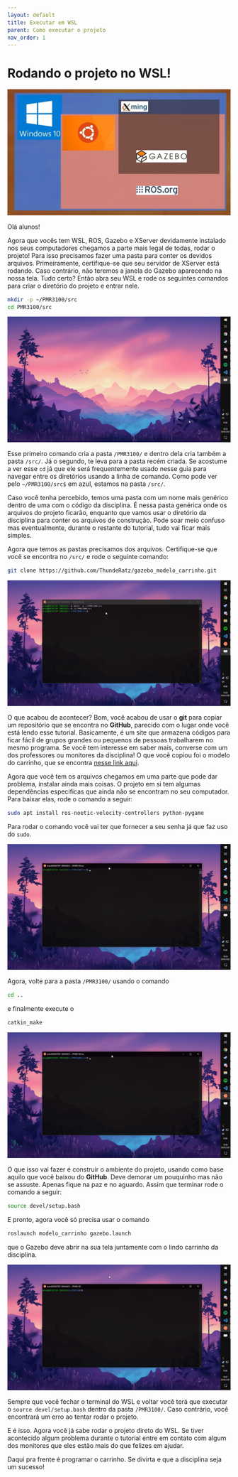 ```yaml
---
layout: default
title: Executar em WSL
parent: Como executar o projeto
nav_order: 1
---
```


# Rodando o projeto no WSL!
![WSL + ROS Diagram](../assets/img/Run_WSL/Cover.jpg)

Olá alunos!

Agora que vocês tem WSL, ROS, Gazebo e XServer devidamente instalado nos seus computadores chegamos a parte mais legal de todas, rodar o projeto! Para isso precisamos fazer uma pasta para conter os devidos arquivos. Primeiramente, certifique-se que seu servidor de XServer está rodando. Caso contrário, não teremos a janela do Gazebo aparecendo na nossa tela. Tudo certo? Então abra seu WSL e rode os seguintes comandos para criar o diretório do projeto e entrar nele.

```bash
mkdir -p ~/PMR3100/src
cd PMR3100/src
```

![Creating directory](../assets/gif/Run_WSL/Creating_directory.gif)

Esse primeiro comando cria a pasta ```/PMR3100/``` e dentro dela cria também a pasta ```/src/```. Já o segundo, te leva para a pasta recém criada. Se acostume a ver esse ```cd``` já que ele será frequentemente usado nesse guia para navegar entre os diretórios usando a linha de comando. Como pode ver pelo ```~/PMR3100/src$``` em azul, estamos na pasta ```/src/```.

Caso você tenha percebido, temos uma pasta com um nome mais genérico dentro de uma com o código da disciplina. É nessa pasta genérica onde os arquivos do projeto ficarão, enquanto que vamos usar o diretório da disciplina para conter os arquivos de construção. Pode soar meio confuso mas eventualmente, durante o restante do tutorial, tudo vai ficar mais simples. 

Agora que temos as pastas precisamos dos arquivos. Certifique-se que você se encontra no ```/src/``` e rode o seguinte comando:

```bash
git clone https://github.com/ThundeRatz/gazebo_modelo_carrinho.git
```

![Cloning project files](../assets/gif/Run_WSL/Cloning_Files.gif)

O que acabou de acontecer? Bom, você acabou de usar o **git** para copiar um repositório que se encontra no **GitHub**, parecido com o lugar onde você está lendo esse tutorial. Basicamente, é um site que armazena códigos para ficar fácil de grupos grandes ou pequenos de pessoas trabalharem no mesmo programa. Se você tem interesse em saber mais, converse com um dos professores ou monitores da disciplina! O que você copiou foi o modelo do carrinho, que se encontra [nesse link aqui](https://github.com/ThundeRatz/gazebo_modelo_carrinho.git).

Agora que você tem os arquivos chegamos em uma parte que pode dar problema, instalar ainda mais coisas. O projeto em si tem algumas dependências especificas que ainda não se encontram no seu computador. Para baixar elas, rode o comando a seguir:

```bash
sudo apt install ros-noetic-velocity-controllers python-pygame
```

Para rodar o comando você vai ter que fornecer a seu senha já que faz uso do ```sudo```. 

![Installing Dependencies](../assets/gif/Run_WSL/Installing_Dependencies.gif)






Agora, volte para a pasta ```/PMR3100/``` usando o comando
```bash
cd ..
```
e finalmente execute o
```bash
catkin_make
```


![Running catkin_make](../assets/gif/Run_WSL/Running_catkin_make.gif)





O que isso vai fazer é construir o ambiente do projeto, usando como base aquilo que você baixou do **GitHub**. Deve demorar um pouquinho mas não se assuste. Apenas fique na paz e no aguardo. Assim que terminar rode o comando a seguir:


```bash
source devel/setup.bash
```

E pronto, agora você só precisa usar o comando

```bash
roslaunch modelo_carrinho gazebo.launch
```

que o Gazebo deve abrir na sua tela juntamente com o lindo carrinho da disciplina.

![Running setup.bash and Gazebo](../assets/gif/Run_WSL/Running_Gazebo.gif)





Sempre que você fechar o terminal do WSL e voltar você terá que executar o ```source devel/setup.bash``` dentro da pasta ```/PMR3100/```. Caso contrário, você encontrará um erro ao tentar rodar o projeto.

E é isso. Agora você já sabe rodar o projeto direto do WSL. Se tiver acontecido algum problema durante o tutorial entre em contato com algum dos monitores que eles estão mais do que felizes em ajudar.

Daqui pra frente é programar o carrinho. Se divirta e que a disciplina seja um sucesso!
